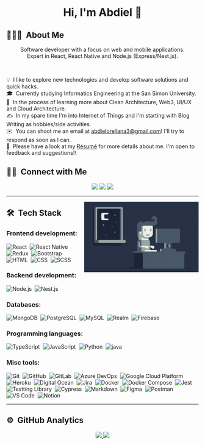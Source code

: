 <h1 align="center">Hi, I'm Abdiel 👋 </h1>

## 👨🏻‍💻 &nbsp;About Me

<p align="center">
Software developer with a focus on web and mobile applications.</br>
Expert in React, React Native and Node.js (Express/Nest.js).</br>
</p>

</br>

💡 &nbsp;I like to explore new technologies and develop software solutions and quick hacks.\
🎓 &nbsp;Currently studying Informatics Engineering at the San Simon University.\
🌱 &nbsp;In the process of learning more about Clean Architecture, Web3, UI/UX and Cloud Architecture.\
✍️ &nbsp;In my spare time I'm into Internet of Things and I'm starting with Blog Writing as hobbies/side activities.\
✉️ &nbsp;You can shoot me an email at abdielorellana3@gmail.com! I'll try to respond as soon as I can.\
📄 &nbsp;Please have a look at my [Résumé](https://github.com/Abdiel49/Abdiel49/blob/develop/files/AbdielOrellana-cv-drv.pdf) for more details about me. I'm open to feedback and suggestions!\

## 🤝🏻 &nbsp;Connect with Me

<p align="center">
  <a href="https://www.linkedin.com/in/abdiel-orellana"><img src="https://img.shields.io/badge/-Abdiel%20Orellana-0077B5?style=flat&logo=Linkedin&logoColor=white"/></a>
  <a href="mailto:abdielorellana3@gmail.com"><img src="https://img.shields.io/badge/-abdielorellana3@gmail.com-D14836?style=flat&logo=Gmail&logoColor=white"/></a>
  <a href="https://x.com/orellana_abdiel"><img src="https://img.shields.io/badge/-@orellana__abdiel-1a1a1a?style=flat&logo=x&logoColor=white"/></a>
</p>

----
<img alt="Night Coding" src="https://raw.githubusercontent.com/AVS1508/AVS1508/master/assets/Night-Coding.gif" align="right"/>
<!-- <img alt="Night Coding" src="https://i.pinimg.com/originals/e4/26/70/e426702edf874b181aced1e2fa5c6cde.gif" align="right"/> -->

## 🛠 &nbsp;Tech Stack

### Frontend development:
![React](https://img.shields.io/badge/-React-05122A?style=flat&logo=react)&nbsp;
![React Native](https://img.shields.io/badge/-React_Native-05122A?style=flat&logo=react)&nbsp;
![Redux](https://img.shields.io/badge/-Redux-05122A?style=flat&logo=redux)&nbsp;
![Bootstrap](https://img.shields.io/badge/-Bootstrap-05122A?style=flat&logo=bootstrap&logoColor=563D7C)&nbsp;
![HTML](https://img.shields.io/badge/-HTML-05122A?style=flat&logo=HTML5)&nbsp;
![CSS](https://img.shields.io/badge/-CSS-05122A?style=flat&logo=CSS3&logoColor=1572B6)&nbsp;
![SCSS](https://img.shields.io/badge/-SCSS-05122A?style=flat&logo=sass)&nbsp;

### Backend development:
![Node.js](https://img.shields.io/badge/-Node.js-05122A?style=flat&logo=node.js)&nbsp;
![Nest.js](https://img.shields.io/badge/-Nest.js-05122A?style=flat&logo=nestJS)&nbsp;

### Databases:
![MongoDB](https://img.shields.io/badge/-MongoDB-000?&logo=MongoDB)&nbsp;
![PostgreSQL](https://img.shields.io/badge/-PostgreSQL-000?&logo=PostgreSQL)&nbsp;
![MySQL](https://img.shields.io/badge/-MySQL-000?&logo=MySQL)&nbsp;
![Realm](https://img.shields.io/badge/-RealmDB-000?&logo=MongoDB)&nbsp;
![Firebase](https://img.shields.io/badge/-Firebase-000?&logo=firebase)&nbsp;

### Programming languages:
![TypeScript](https://img.shields.io/badge/-TypeScript-05122A?style=flat&logo=typescript)&nbsp;
![JavaScript](https://img.shields.io/badge/-JavaScript-05122A?style=flat&logo=javascript)&nbsp;
![Python](https://img.shields.io/badge/-Python-05122A?style=flat&logo=python)&nbsp;
![java](https://img.shields.io/badge/-Java-05122A?style=flat&logo=openjdk)&nbsp;

### Misc tools:
![Git](https://img.shields.io/badge/-Git-000?&logo=Git)&nbsp;
![GitHub](https://img.shields.io/badge/-GitHub-000?&logo=GitHub)&nbsp;
![GitLab](https://img.shields.io/badge/-GitLab-000?&logo=GitLab)&nbsp;
![Azure DevOps](https://img.shields.io/badge/-Azure%20DevOps-05122A?style=flat&logo=azuredevops)&nbsp;
![Google Cloud Platform](https://img.shields.io/badge/-Google%20Cloud%20Platform-05122A?style=flat&logo=googlecloud)&nbsp;
![Heroku](https://img.shields.io/badge/-Heroku-05122A?style=flat&logo=heroku)&nbsp;
![Digital Ocean](https://img.shields.io/badge/-Digital%20ocean-05122A?style=flat&logo=digitalocean)&nbsp;
![Jira](https://img.shields.io/badge/-Jira-000?&logo=Jira)&nbsp;
![Docker](https://img.shields.io/badge/-Docker-000?&logo=Docker)&nbsp;
![Docker Compose](https://img.shields.io/badge/-Docker_Compose-000?&logo=Docker)&nbsp;
![Jest](https://img.shields.io/badge/-Jest-000?&logo=Jest)&nbsp;
![Testting Library](https://img.shields.io/badge/-Testting_Library-05122A?style=flat&logo=testinglibrary)&nbsp;
![Cypress](https://img.shields.io/badge/-Cypress-000?&logo=Cypress)&nbsp;
![Markdown](https://img.shields.io/badge/-Markdown-05122A?style=flat&logo=markdown)&nbsp;
![Figma](https://img.shields.io/badge/-Figma-05122A?style=flat&logo=figma)&nbsp;
![Postman](https://img.shields.io/badge/-Postman-000?&logo=Postman)&nbsp;
![VS Code](https://img.shields.io/badge/-VS%20Code-000?&logo=Visual-Studio-Code)&nbsp;
![Notion](https://img.shields.io/badge/-Notion-05122A?style=flat&logo=notion)&nbsp;
 

----
## ⚙️ &nbsp;GitHub Analytics

<p align="center">
  <a href="https://github.com/Abdiel49">
    <img height="180em" src="https://github-readme-stats-eight-theta.vercel.app/api?username=Abdiel49&show_icons=true&theme=algolia&include_all_commits=true&count_private=true"/>
    <img height="180em" src="https://github-readme-stats-eight-theta.vercel.app/api/top-langs/?username=Abdiel49&layout=compact&langs_count=8&theme=algolia"/>
  </a>
</p>

